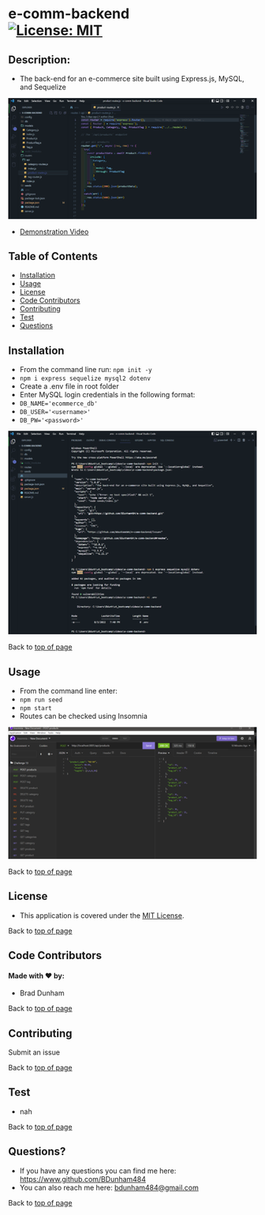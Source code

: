 
# e-comm-backend <br>[![License: MIT](https://img.shields.io/badge/License-MIT-yellow.svg)](https://opensource.org/licenses/MIT)


## Description: 

* The back-end for an e-commerce site built using Express.js, MySQL, and Sequelize

![e-comm-backend](./assets/images/e-comm-routes.png)

* <a href='https://drive.google.com/file/d/1w89H2gkbcLrHgk61O1enAOrXOc3doCFe/view'>Demonstration Video</a>

## Table of Contents

- [Installation](#installation)
- [Usage](#usage)
- [License](#license)
- [Code Contributors](#code-contributors)
- [Contributing](#contributing)
- [Test](#test)
- [Questions](#questions)

## Installation

* From the command line run: `npm init -y`
*  `npm i express sequelize mysql2 dotenv`
*  Create a .env file in root folder
*  Enter MySQL login credentials in the following format:
*  `DB_NAME='ecommerce_db'`
*  `DB_USER='<username>'`
*  `DB_PW='<password>'`

![e-comm-backend](./assets/images/e-comm-install.png)

Back to [top of page](# )

## Usage

* From the command line enter:
*  `npm run seed`
*   `npm start`
*   Routes can be checked using Insomnia

![e-comm-backend](./assets/images/e-comm-insomnia.png)

Back to [top of page](# )

## License

* This application is covered under the <a href='https://opensource.org/licenses/MIT'>MIT License</a>.

Back to [top of page](# )


## Code Contributors

#### Made with ❤️ by:

* Brad Dunham



Back to [top of page](# )

## Contributing

Submit an issue

Back to [top of page](# )

## Test

* nah



Back to [top of page](# )

## Questions?

* If you have any questions you can find me here: <https://www.github.com/BDunham484>
* You can also reach me here: bdunham484@gmail.com

Back to [top of page](# )

    
